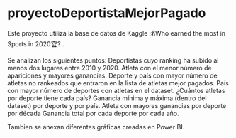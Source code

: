 # proyectoDeportistaMejorPagado

Este proyecto utiliza la base de datos de Kaggle 💰Who earned the most in Sports in 2020🏆? .

Se analizan los siguientes puntos:
Deportistas cuyo ranking ha subido al menos dos lugares entre 2010 y 2020.
Atleta con el menor número de apariciones y mayores ganancias.
Deporte y país con mayor número de atletas no rankeados que entraron en la lista de atletas mejor pagados.
País con mayor número de deportes con atletas en el dataset.
¿Cuántos atletas por deporte tiene cada país?
Ganancia mínima y máxima (dentro del dataset) por deporte y por país.
Atleta con mayores ganancias por deporte por década
Ganancia total por cada deporte por cada año.

Tambien se anexan diferentes gráficas creadas en Power BI.
